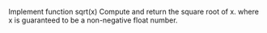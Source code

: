 Implement function sqrt(x)
Compute and return the square root of x. where x is guaranteed to be a non-negative float number.
